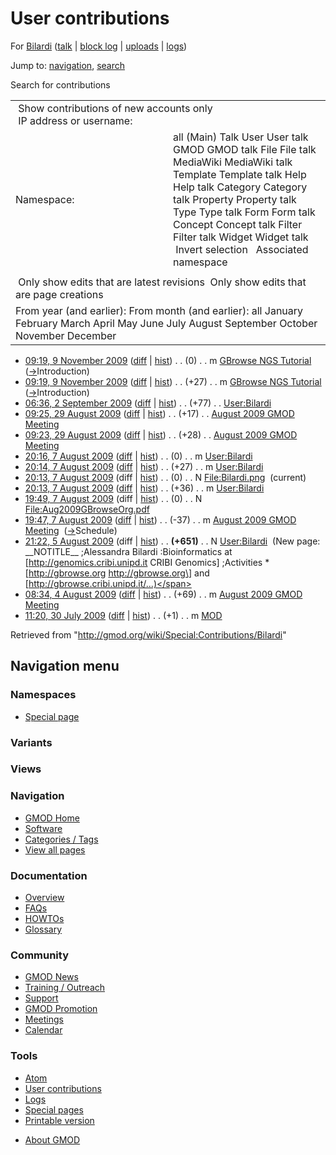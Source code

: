 <div id="mw-page-base" class="noprint">

</div>

<div id="mw-head-base" class="noprint">

</div>

<div id="content" class="mw-body" role="main">

<span id="top"></span>

<div id="mw-js-message" style="display:none;">

</div>



# <span dir="auto">User contributions</span>

<div id="bodyContent">

<div id="contentSub">

For [Bilardi](/wiki/User:Bilardi "User:Bilardi") (<a
href="/mediawiki/index.php?title=User_talk:Bilardi&amp;action=edit&amp;redlink=1"
class="new" title="User talk:Bilardi (page does not exist)">talk</a> \|
[block
log](/mediawiki/index.php?title=Special:Log/block&page=User%3ABilardi "Special:Log/block")
\|
[uploads](/wiki/Special:ListFiles/Bilardi "Special:ListFiles/Bilardi")
\| [logs](/wiki/Special:Log/Bilardi "Special:Log/Bilardi"))

</div>

<div id="jump-to-nav" class="mw-jump">

Jump to: [navigation](#mw-navigation), [search](#p-search)

</div>

<div id="mw-content-text">

Search for contributions

<table class="mw-contributions-table">
<colgroup>
<col style="width: 50%" />
<col style="width: 50%" />
</colgroup>
<tbody>
<tr class="odd">
<td colspan="2"> Show contributions of new accounts only<br />
 IP address or username:</td>
</tr>
<tr class="even">
<td class="mw-label">Namespace:</td>
<td>all (Main) Talk User User talk GMOD GMOD talk File File talk
MediaWiki MediaWiki talk Template Template talk Help Help talk Category
Category talk Property Property talk Type Type talk Form Form talk
Concept Concept talk Filter Filter talk Widget Widget talk  
 Invert selection 
 Associated namespace </td>
</tr>
<tr class="odd">
<td colspan="2"></td>
</tr>
<tr class="even">
<td colspan="2"> Only show edits that are latest revisions
 Only show edits that are page creations</td>
</tr>
<tr class="odd">
<td colspan="2">From year (and earlier): From month (and earlier): all
January February March April May June July August September October
November December</td>
</tr>
</tbody>
</table>

- <a
  href="/mediawiki/index.php?title=GBrowse_NGS_Tutorial&amp;oldid=10605"
  class="mw-changeslist-date" title="GBrowse NGS Tutorial">09:19, 9
  November 2009</a>
  ([diff](/mediawiki/index.php?title=GBrowse_NGS_Tutorial&diff=prev&oldid=10605 "GBrowse NGS Tutorial")
  \|
  [hist](/mediawiki/index.php?title=GBrowse_NGS_Tutorial&action=history "GBrowse NGS Tutorial"))
  <span class="mw-changeslist-separator">. .</span>
  <span class="mw-plusminus-null" dir="ltr"
  title="38,463 bytes after change">(0)</span>‎
  <span class="mw-changeslist-separator">. .</span> m
  <a href="/wiki/GBrowse_NGS_Tutorial" class="mw-contributions-title"
  title="GBrowse NGS Tutorial">GBrowse NGS Tutorial</a> ‎
  <span class="comment">([→](/wiki/GBrowse_NGS_Tutorial#Introduction "GBrowse NGS Tutorial")‎<span dir="auto"><span class="autocomment">Introduction</span></span>)</span>
- <a
  href="/mediawiki/index.php?title=GBrowse_NGS_Tutorial&amp;oldid=10604"
  class="mw-changeslist-date" title="GBrowse NGS Tutorial">09:19, 9
  November 2009</a>
  ([diff](/mediawiki/index.php?title=GBrowse_NGS_Tutorial&diff=prev&oldid=10604 "GBrowse NGS Tutorial")
  \|
  [hist](/mediawiki/index.php?title=GBrowse_NGS_Tutorial&action=history "GBrowse NGS Tutorial"))
  <span class="mw-changeslist-separator">. .</span>
  <span class="mw-plusminus-pos" dir="ltr"
  title="38,463 bytes after change">(+27)</span>‎
  <span class="mw-changeslist-separator">. .</span> m
  <a href="/wiki/GBrowse_NGS_Tutorial" class="mw-contributions-title"
  title="GBrowse NGS Tutorial">GBrowse NGS Tutorial</a> ‎
  <span class="comment">([→](/wiki/GBrowse_NGS_Tutorial#Introduction "GBrowse NGS Tutorial")‎<span dir="auto"><span class="autocomment">Introduction</span></span>)</span>
- <a href="/mediawiki/index.php?title=User:Bilardi&amp;oldid=9225"
  class="mw-changeslist-date" title="User:Bilardi">06:36, 2 September
  2009</a>
  ([diff](/mediawiki/index.php?title=User:Bilardi&diff=prev&oldid=9225 "User:Bilardi")
  \|
  [hist](/mediawiki/index.php?title=User:Bilardi&action=history "User:Bilardi"))
  <span class="mw-changeslist-separator">. .</span>
  <span class="mw-plusminus-pos" dir="ltr"
  title="791 bytes after change">(+77)</span>‎
  <span class="mw-changeslist-separator">. .</span>
  <a href="/wiki/User:Bilardi" class="mw-contributions-title"
  title="User:Bilardi">User:Bilardi</a> ‎
- <a
  href="/mediawiki/index.php?title=August_2009_GMOD_Meeting&amp;oldid=9182"
  class="mw-changeslist-date" title="August 2009 GMOD Meeting">09:25, 29
  August 2009</a>
  ([diff](/mediawiki/index.php?title=August_2009_GMOD_Meeting&diff=prev&oldid=9182 "August 2009 GMOD Meeting")
  \|
  [hist](/mediawiki/index.php?title=August_2009_GMOD_Meeting&action=history "August 2009 GMOD Meeting"))
  <span class="mw-changeslist-separator">. .</span>
  <span class="mw-plusminus-pos" dir="ltr"
  title="54,669 bytes after change">(+17)</span>‎
  <span class="mw-changeslist-separator">. .</span>
  <a href="/wiki/August_2009_GMOD_Meeting" class="mw-contributions-title"
  title="August 2009 GMOD Meeting">August 2009 GMOD Meeting</a> ‎
- <a
  href="/mediawiki/index.php?title=August_2009_GMOD_Meeting&amp;oldid=9181"
  class="mw-changeslist-date" title="August 2009 GMOD Meeting">09:23, 29
  August 2009</a>
  ([diff](/mediawiki/index.php?title=August_2009_GMOD_Meeting&diff=prev&oldid=9181 "August 2009 GMOD Meeting")
  \|
  [hist](/mediawiki/index.php?title=August_2009_GMOD_Meeting&action=history "August 2009 GMOD Meeting"))
  <span class="mw-changeslist-separator">. .</span>
  <span class="mw-plusminus-pos" dir="ltr"
  title="54,652 bytes after change">(+28)</span>‎
  <span class="mw-changeslist-separator">. .</span>
  <a href="/wiki/August_2009_GMOD_Meeting" class="mw-contributions-title"
  title="August 2009 GMOD Meeting">August 2009 GMOD Meeting</a> ‎
- <a href="/mediawiki/index.php?title=User:Bilardi&amp;oldid=8911"
  class="mw-changeslist-date" title="User:Bilardi">20:16, 7 August
  2009</a>
  ([diff](/mediawiki/index.php?title=User:Bilardi&diff=prev&oldid=8911 "User:Bilardi")
  \|
  [hist](/mediawiki/index.php?title=User:Bilardi&action=history "User:Bilardi"))
  <span class="mw-changeslist-separator">. .</span>
  <span class="mw-plusminus-null" dir="ltr"
  title="714 bytes after change">(0)</span>‎
  <span class="mw-changeslist-separator">. .</span> m
  <a href="/wiki/User:Bilardi" class="mw-contributions-title"
  title="User:Bilardi">User:Bilardi</a> ‎
- <a href="/mediawiki/index.php?title=User:Bilardi&amp;oldid=8910"
  class="mw-changeslist-date" title="User:Bilardi">20:14, 7 August
  2009</a>
  ([diff](/mediawiki/index.php?title=User:Bilardi&diff=prev&oldid=8910 "User:Bilardi")
  \|
  [hist](/mediawiki/index.php?title=User:Bilardi&action=history "User:Bilardi"))
  <span class="mw-changeslist-separator">. .</span>
  <span class="mw-plusminus-pos" dir="ltr"
  title="714 bytes after change">(+27)</span>‎
  <span class="mw-changeslist-separator">. .</span> m
  <a href="/wiki/User:Bilardi" class="mw-contributions-title"
  title="User:Bilardi">User:Bilardi</a> ‎
- <a href="/mediawiki/index.php?title=File:Bilardi.png&amp;oldid=8909"
  class="mw-changeslist-date" title="File:Bilardi.png">20:13, 7 August
  2009</a> (diff \|
  [hist](/mediawiki/index.php?title=File:Bilardi.png&action=history "File:Bilardi.png"))
  <span class="mw-changeslist-separator">. .</span>
  <span class="mw-plusminus-null" dir="ltr"
  title="0 bytes after change">(0)</span>‎
  <span class="mw-changeslist-separator">. .</span> N
  <a href="/wiki/File:Bilardi.png" class="mw-contributions-title"
  title="File:Bilardi.png">File:Bilardi.png</a> ‎
  <span class="mw-uctop">(current)</span>
- <a href="/mediawiki/index.php?title=User:Bilardi&amp;oldid=8908"
  class="mw-changeslist-date" title="User:Bilardi">20:13, 7 August
  2009</a>
  ([diff](/mediawiki/index.php?title=User:Bilardi&diff=prev&oldid=8908 "User:Bilardi")
  \|
  [hist](/mediawiki/index.php?title=User:Bilardi&action=history "User:Bilardi"))
  <span class="mw-changeslist-separator">. .</span>
  <span class="mw-plusminus-pos" dir="ltr"
  title="687 bytes after change">(+36)</span>‎
  <span class="mw-changeslist-separator">. .</span> m
  <a href="/wiki/User:Bilardi" class="mw-contributions-title"
  title="User:Bilardi">User:Bilardi</a> ‎
- <a
  href="/mediawiki/index.php?title=File:Aug2009GBrowseOrg.pdf&amp;oldid=8907"
  class="mw-changeslist-date" title="File:Aug2009GBrowseOrg.pdf">19:49, 7
  August 2009</a> (diff \|
  [hist](/mediawiki/index.php?title=File:Aug2009GBrowseOrg.pdf&action=history "File:Aug2009GBrowseOrg.pdf"))
  <span class="mw-changeslist-separator">. .</span>
  <span class="mw-plusminus-null" dir="ltr"
  title="0 bytes after change">(0)</span>‎
  <span class="mw-changeslist-separator">. .</span> N
  <a href="/wiki/File:Aug2009GBrowseOrg.pdf"
  class="mw-contributions-title"
  title="File:Aug2009GBrowseOrg.pdf">File:Aug2009GBrowseOrg.pdf</a> ‎
- <a
  href="/mediawiki/index.php?title=August_2009_GMOD_Meeting&amp;oldid=8906"
  class="mw-changeslist-date" title="August 2009 GMOD Meeting">19:47, 7
  August 2009</a>
  ([diff](/mediawiki/index.php?title=August_2009_GMOD_Meeting&diff=prev&oldid=8906 "August 2009 GMOD Meeting")
  \|
  [hist](/mediawiki/index.php?title=August_2009_GMOD_Meeting&action=history "August 2009 GMOD Meeting"))
  <span class="mw-changeslist-separator">. .</span>
  <span class="mw-plusminus-neg" dir="ltr"
  title="12,765 bytes after change">(-37)</span>‎
  <span class="mw-changeslist-separator">. .</span> m
  <a href="/wiki/August_2009_GMOD_Meeting" class="mw-contributions-title"
  title="August 2009 GMOD Meeting">August 2009 GMOD Meeting</a> ‎
  <span class="comment">([→](/wiki/August_2009_GMOD_Meeting#Schedule "August 2009 GMOD Meeting")‎<span dir="auto"><span class="autocomment">Schedule</span></span>)</span>
- <a href="/mediawiki/index.php?title=User:Bilardi&amp;oldid=8797"
  class="mw-changeslist-date" title="User:Bilardi">21:22, 5 August
  2009</a> (diff \|
  [hist](/mediawiki/index.php?title=User:Bilardi&action=history "User:Bilardi"))
  <span class="mw-changeslist-separator">. .</span> **(+651)**‎
  <span class="mw-changeslist-separator">. .</span> N
  <a href="/wiki/User:Bilardi" class="mw-contributions-title"
  title="User:Bilardi">User:Bilardi</a> ‎ <span class="comment">(New
  page: \_\_NOTITLE\_\_ ;Alessandra Bilardi :Bioinformatics at
  \[http://genomics.cribi.unipd.it CRIBI Genomics\] ;Activities \*
  \[http://gbrowse.org http://gbrowse.org\] and
  \[http://gbrowse.cribi.unipd.it/...)</span>
- <a
  href="/mediawiki/index.php?title=August_2009_GMOD_Meeting&amp;oldid=8736"
  class="mw-changeslist-date" title="August 2009 GMOD Meeting">08:34, 4
  August 2009</a>
  ([diff](/mediawiki/index.php?title=August_2009_GMOD_Meeting&diff=prev&oldid=8736 "August 2009 GMOD Meeting")
  \|
  [hist](/mediawiki/index.php?title=August_2009_GMOD_Meeting&action=history "August 2009 GMOD Meeting"))
  <span class="mw-changeslist-separator">. .</span>
  <span class="mw-plusminus-pos" dir="ltr"
  title="10,012 bytes after change">(+69)</span>‎
  <span class="mw-changeslist-separator">. .</span> m
  <a href="/wiki/August_2009_GMOD_Meeting" class="mw-contributions-title"
  title="August 2009 GMOD Meeting">August 2009 GMOD Meeting</a> ‎
- <a href="/mediawiki/index.php?title=MOD&amp;oldid=8710"
  class="mw-changeslist-date" title="MOD">11:20, 30 July 2009</a>
  ([diff](/mediawiki/index.php?title=MOD&diff=prev&oldid=8710 "MOD") \|
  [hist](/mediawiki/index.php?title=MOD&action=history "MOD"))
  <span class="mw-changeslist-separator">. .</span>
  <span class="mw-plusminus-pos" dir="ltr"
  title="4,836 bytes after change">(+1)</span>‎
  <span class="mw-changeslist-separator">. .</span> m
  <a href="/wiki/MOD" class="mw-contributions-title" title="MOD">MOD</a>
  ‎

</div>

<div class="printfooter">

Retrieved from "<http://gmod.org/wiki/Special:Contributions/Bilardi>"

</div>

<div id="catlinks" class="catlinks catlinks-allhidden">

</div>

<div class="visualClear">

</div>

</div>

</div>

<div id="mw-navigation">

## Navigation menu

<div id="mw-head">



<div id="left-navigation">

<div id="p-namespaces" class="vectorTabs" role="navigation"
aria-labelledby="p-namespaces-label">

### Namespaces

- <span id="ca-nstab-special">[Special
  page](/wiki/Special:Contributions/Bilardi "This is a special page, you cannot edit the page itself")</span>

</div>

<div id="p-variants" class="vectorMenu emptyPortlet" role="navigation"
aria-labelledby="p-variants-label">

### 

### Variants[](#)

<div class="menu">

</div>

</div>

</div>

<div id="right-navigation">

<div id="p-views" class="vectorTabs emptyPortlet" role="navigation"
aria-labelledby="p-views-label">

### Views

</div>



</div>



</div>

</div>

</div>

<div id="mw-panel">

<div id="p-logo" role="banner">

<a href="/wiki/Main_Page"
style="background-image: url(http://gmod.org/images/GMOD-cogs.png);"
title="Visit the main page"></a>

</div>

<div id="p-Navigation" class="portal" role="navigation"
aria-labelledby="p-Navigation-label">

### Navigation

<div class="body">

- <span id="n-GMOD-Home">[GMOD Home](/wiki/Main_Page)</span>
- <span id="n-Software">[Software](/wiki/GMOD_Components)</span>
- <span id="n-Categories-.2F-Tags">[Categories /
  Tags](/wiki/Categories)</span>
- <span id="n-View-all-pages">[View all
  pages](/wiki/Special:AllPages)</span>

</div>

</div>

<div id="p-Documentation" class="portal" role="navigation"
aria-labelledby="p-Documentation-label">

### Documentation

<div class="body">

- <span id="n-Overview">[Overview](/wiki/Overview)</span>
- <span id="n-FAQs">[FAQs](/wiki/Category:FAQ)</span>
- <span id="n-HOWTOs">[HOWTOs](/wiki/Category:HOWTO)</span>
- <span id="n-Glossary">[Glossary](/wiki/Glossary)</span>

</div>

</div>

<div id="p-Community" class="portal" role="navigation"
aria-labelledby="p-Community-label">

### Community

<div class="body">

- <span id="n-GMOD-News">[GMOD News](/wiki/GMOD_News)</span>
- <span id="n-Training-.2F-Outreach">[Training /
  Outreach](/wiki/Training_and_Outreach)</span>
- <span id="n-Support">[Support](/wiki/Support)</span>
- <span id="n-GMOD-Promotion">[GMOD
  Promotion](/wiki/GMOD_Promotion)</span>
- <span id="n-Meetings">[Meetings](/wiki/Meetings)</span>
- <span id="n-Calendar">[Calendar](/wiki/Calendar)</span>

</div>

</div>

<div id="p-tb" class="portal" role="navigation"
aria-labelledby="p-tb-label">

### Tools

<div class="body">

- <span id="feedlinks"><a
  href="http://gmod.org/mediawiki/index.php?title=Special:Contributions/Bilardi&amp;feed=atom"
  id="feed-atom" class="feedlink" rel="alternate"
  type="application/atom+xml" title="Atom feed for this page">Atom</a></span>
- <span id="t-contributions">[User
  contributions](/wiki/Special:Contributions/Bilardi "A list of contributions of this user")</span>
- <span id="t-log">[Logs](/wiki/Special:Log/Bilardi)</span>
- <span id="t-specialpages"><a href="/wiki/Special:SpecialPages" accesskey="q"
  title="A list of all special pages [q]">Special pages</a></span>
- <span id="t-print"><a
  href="/mediawiki/index.php?title=Special:Contributions/Bilardi&amp;printable=yes"
  rel="alternate" accesskey="p"
  title="Printable version of this page [p]">Printable version</a></span>

</div>

</div>

</div>

</div>

<div id="footer" role="contentinfo">

- <span id="footer-places-about">[About
  GMOD](/wiki/GMOD:About "GMOD:About")</span>

<!-- -->






</div>
